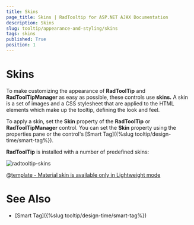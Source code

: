 ```yaml
---
title: Skins
page_title: Skins | RadTooltip for ASP.NET AJAX Documentation
description: Skins
slug: tooltip/appearance-and-styling/skins
tags: skins
published: True
position: 1
---
```


# Skins





To make customizing the appearance of **RadToolTip** and **RadToolTipManager** as easy as possible, these controls use **skins.** A skin is a set of images and a CSS stylesheet that are applied to the HTML elements which make up the tooltip, defining the look and feel.

To apply a skin, set the **Skin** property of the **RadToolTip** or **RadToolTipManager** control. You can set the **Skin** property using the properties pane or the control's [Smart Tag]({%slug tooltip/design-time/smart-tag%}).

**RadToolTip** is installed with a number of predefined skins:


![radtooltip-skins](images/tooltip-skins.png) 


 @[template - Material skin is available only in Lightweight mode](/_templates/common/skins-notes.md#material-only-in-lightweight) 





# See Also

 * [Smart Tag]({%slug tooltip/design-time/smart-tag%})

